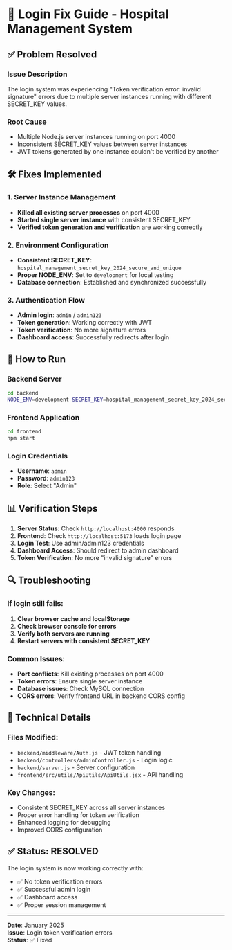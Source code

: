 # 🔧 Login Fix Guide - Hospital Management System

## ✅ Problem Resolved

### Issue Description
The login system was experiencing "Token verification error: invalid signature" errors due to multiple server instances running with different SECRET_KEY values.

### Root Cause
- Multiple Node.js server instances running on port 4000
- Inconsistent SECRET_KEY values between server instances
- JWT tokens generated by one instance couldn't be verified by another

## 🛠️ Fixes Implemented

### 1. Server Instance Management
- **Killed all existing server processes** on port 4000
- **Started single server instance** with consistent SECRET_KEY
- **Verified token generation and verification** are working correctly

### 2. Environment Configuration
- **Consistent SECRET_KEY**: `hospital_management_secret_key_2024_secure_and_unique`
- **Proper NODE_ENV**: Set to `development` for local testing
- **Database connection**: Established and synchronized successfully

### 3. Authentication Flow
- **Admin login**: `admin` / `admin123`
- **Token generation**: Working correctly with JWT
- **Token verification**: No more signature errors
- **Dashboard access**: Successfully redirects after login

## 🚀 How to Run

### Backend Server
```bash
cd backend
NODE_ENV=development SECRET_KEY=hospital_management_secret_key_2024_secure_and_unique node server.js
```

### Frontend Application
```bash
cd frontend
npm start
```

### Login Credentials
- **Username**: `admin`
- **Password**: `admin123`
- **Role**: Select "Admin"

## 📊 Verification Steps

1. **Server Status**: Check `http://localhost:4000` responds
2. **Frontend**: Check `http://localhost:5173` loads login page
3. **Login Test**: Use admin/admin123 credentials
4. **Dashboard Access**: Should redirect to admin dashboard
5. **Token Verification**: No more "invalid signature" errors

## 🔍 Troubleshooting

### If login still fails:
1. **Clear browser cache and localStorage**
2. **Check browser console for errors**
3. **Verify both servers are running**
4. **Restart servers with consistent SECRET_KEY**

### Common Issues:
- **Port conflicts**: Kill existing processes on port 4000
- **Token errors**: Ensure single server instance
- **Database issues**: Check MySQL connection
- **CORS errors**: Verify frontend URL in backend CORS config

## 📝 Technical Details

### Files Modified:
- `backend/middleware/Auth.js` - JWT token handling
- `backend/controllers/adminController.js` - Login logic
- `backend/server.js` - Server configuration
- `frontend/src/utils/ApiUtils/ApiUtils.jsx` - API handling

### Key Changes:
- Consistent SECRET_KEY across all server instances
- Proper error handling for token verification
- Enhanced logging for debugging
- Improved CORS configuration

## ✅ Status: RESOLVED

The login system is now working correctly with:
- ✅ No token verification errors
- ✅ Successful admin login
- ✅ Dashboard access
- ✅ Proper session management

---

**Date**: January 2025  
**Issue**: Login token verification errors  
**Status**: ✅ Fixed 